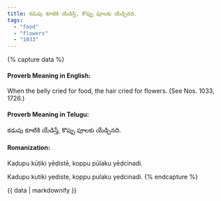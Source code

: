 ```yaml
---
title: కడుపు కూటికి యేడిస్తే, కొప్పు పూలకు యేడ్చినది.
tags:
  - "food"
  - "flowers"
  - "1033"
---
```


{% capture data %}
#### Proverb Meaning in English:
When the belly cried for food, the hair cried for flowers.
(See Nos. 1033, 1726.)

#### Proverb Meaning in Telugu:
కడుపు కూటికి యేడిస్తే, కొప్పు పూలకు యేడ్చినది.

#### Romanization:
Kaḍupu kūṭiki yēḍistē, koppu pūlaku yēḍcinadi.

Kadupu kutiki yediste, koppu pulaku yedcinadi.
{% endcapture %}

{{ data | markdownify }}

